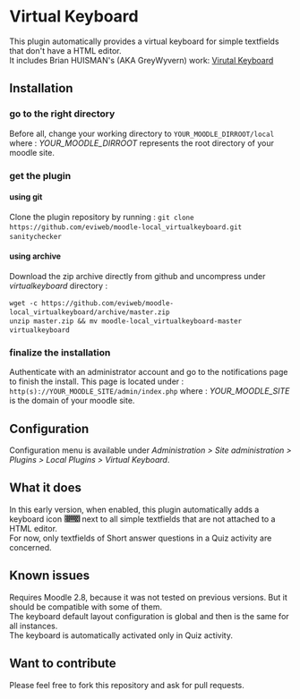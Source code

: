 Virtual Keyboard
================
This plugin automatically provides a virtual keyboard for simple textfields that don't have a HTML editor.    
It includes Brian HUISMAN's (AKA GreyWyvern) work: [Virutal Keyboard](http://www.greywyvern.com/code/javascript/keyboard)    
    
Installation
------------
### go to the right directory
Before all, change your working directory to `YOUR_MOODLE_DIRROOT/local` where : 
*YOUR_MOODLE_DIRROOT* represents the root directory of your moodle site.   
    
### get the plugin
#### using git
Clone the plugin repository by running : 
`git clone https://github.com/eviweb/moodle-local_virtualkeyboard.git sanitychecker`   
    
#### using archive
Download the zip archive directly from github and uncompress under *virtualkeyboard* directory :    
    
    wget -c https://github.com/eviweb/moodle-local_virtualkeyboard/archive/master.zip    
    unzip master.zip && mv moodle-local_virtualkeyboard-master virtualkeyboard    
     
### finalize the installation
Authenticate with an administrator account and go to the notifications page to 
finish the install. This page is located under :    
`http(s)://YOUR_MOODLE_SITE/admin/index.php` where : 
*YOUR_MOODLE_SITE* is the domain of your moodle site.   
    
Configuration
-------------
Configuration menu is available under *Administration > Site administration > Plugins > Local Plugins > Virtual Keyboard*.    
    
What it does
------------
In this early version, when enabled, this plugin automatically adds a keyboard icon *![(Virtual keyboard icon)](https://github.com/eviweb/moodle-local_virtualkeyboard/blob/master/resources/img/keyboard.png)* next to all simple textfields that are not attached to a HTML editor.    
For now, only textfields of Short answer questions in a Quiz activity are concerned.    
     
Known issues
------------
Requires Moodle 2.8, because it was not tested on previous versions. But it should be compatible with some of them.    
The keyboard default layout configuration is global and then is the same for all instances.    
The keyboard is automatically activated only in Quiz activity.    
     
Want to contribute
------------------
Please feel free to fork this repository and ask for pull requests.    
     